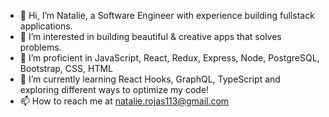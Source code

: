 - 👋 Hi, I’m Natalie, a Software Engineer with experience building fullstack applications.
- 👀 I’m interested in building beautiful & creative apps that solves problems.
- 💞️ I’m proficient in JavaScript, React, Redux, Express, Node, PostgreSQL, Bootstrap, CSS, HTML
- 🌱 I’m currently learning React Hooks, GraphQL, TypeScript and exploring different ways to optimize my code!
- 📫 How to reach me at natalie.rojas113@gmail.com
